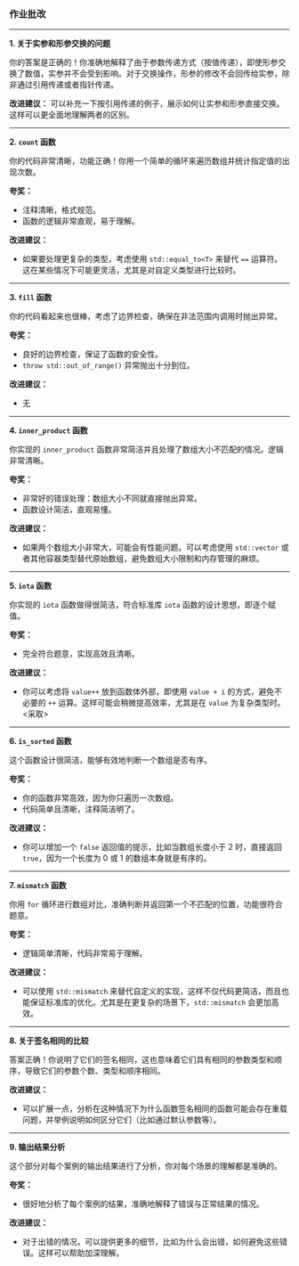 ### 作业批改

---

**1. 关于实参和形参交换的问题**

你的答案是正确的！你准确地解释了由于参数传递方式（按值传递），即使形参交换了数值，实参并不会受到影响。对于交换操作，形参的修改不会回传给实参，除非通过引用传递或者指针传递。

**改进建议：**
可以补充一下按引用传递的例子，展示如何让实参和形参直接交换。这样可以更全面地理解两者的区别。

---

**2. `count` 函数**

你的代码非常清晰，功能正确！你用一个简单的循环来遍历数组并统计指定值的出现次数。

**夸奖：**
- 注释清晰，格式规范。
- 函数的逻辑非常直观，易于理解。

**改进建议：**
- 如果要处理更复杂的类型，考虑使用 `std::equal_to<T>` 来替代 `==` 运算符。这在某些情况下可能更灵活，尤其是对自定义类型进行比较时。

---

**3. `fill` 函数**

你的代码看起来也很棒，考虑了边界检查，确保在非法范围内调用时抛出异常。

**夸奖：**

- 良好的边界检查，保证了函数的安全性。
- `throw std::out_of_range()` 异常抛出十分到位。

**改进建议：**
- 无

---

**4. `inner_product` 函数**

你实现的 `inner_product` 函数非常简洁并且处理了数组大小不匹配的情况。逻辑非常清晰。

**夸奖：**
- 非常好的错误处理：数组大小不同就直接抛出异常。
- 函数设计简洁，直观易懂。

**改进建议：**
- 如果两个数组大小非常大，可能会有性能问题。可以考虑使用 `std::vector` 或者其他容器类型替代原始数组，避免数组大小限制和内存管理的麻烦。

---

**5. `iota` 函数**

你实现的 `iota` 函数做得很简洁，符合标准库 `iota` 函数的设计思想，即逐个赋值。

**夸奖：**
- 完全符合题意，实现高效且清晰。

**改进建议：**
- 你可以考虑将 `value++` 放到函数体外部，即使用 `value + i` 的方式，避免不必要的 `++` 运算。这样可能会稍微提高效率，尤其是在 `value` 为复杂类型时。<采取>

---

**6. `is_sorted` 函数**

这个函数设计很简洁，能够有效地判断一个数组是否有序。

**夸奖：**
- 你的函数非常高效，因为你只遍历一次数组。
- 代码简单且清晰，注释简洁明了。

**改进建议：**
- 你可以增加一个 `false` 返回值的提示，比如当数组长度小于 2 时，直接返回 `true`，因为一个长度为 0 或 1 的数组本身就是有序的。

---

**7. `mismatch` 函数**

你用 `for` 循环进行数组对比，准确判断并返回第一个不匹配的位置，功能很符合题意。

**夸奖：**
- 逻辑简单清晰，代码非常易于理解。

**改进建议：**
- 可以使用 `std::mismatch` 来替代自定义的实现，这样不仅代码更简洁，而且也能保证标准库的优化。尤其是在更复杂的场景下，`std::mismatch` 会更加高效。

---

**8. 关于签名相同的比较**

答案正确！你说明了它们的签名相同，这也意味着它们具有相同的参数类型和顺序，导致它们的参数个数、类型和顺序相同。

**改进建议：**
- 可以扩展一点，分析在这种情况下为什么函数签名相同的函数可能会存在重载问题，并举例说明如何区分它们（比如通过默认参数等）。

---

**9. 输出结果分析**

这个部分对每个案例的输出结果进行了分析，你对每个场景的理解都是准确的。

**夸奖：**

- 很好地分析了每个案例的结果，准确地解释了错误与正常结果的情况。

**改进建议：**
- 对于出错的情况，可以提供更多的细节，比如为什么会出错，如何避免这些错误。这样可以帮助加深理解。

